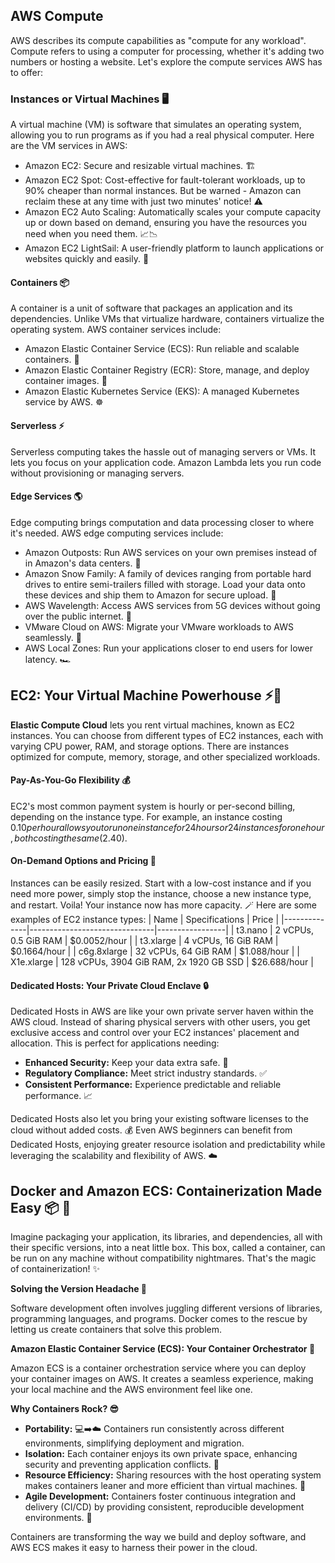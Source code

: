 ## AWS Compute

AWS describes its compute capabilities as "compute for any workload". Compute refers to using a computer for processing, whether it's adding two numbers or hosting a website. Let's explore the compute services AWS has to offer:
### Instances or Virtual Machines 🖥️
A virtual machine (VM) is software that simulates an operating system, allowing you to run programs as if you had a real physical computer. Here are the VM services in AWS:
* Amazon EC2: Secure and resizable virtual machines. 🏗️
* Amazon EC2 Spot: Cost-effective for fault-tolerant workloads, up to 90% cheaper than normal instances. But be warned - Amazon can reclaim these at any time with just two minutes' notice! ⚠️
* Amazon EC2 Auto Scaling: Automatically scales your compute capacity up or down based on demand, ensuring you have the resources you need when you need them. 📈📉
* Amazon EC2 LightSail: A user-friendly platform to launch applications or websites quickly and easily. 🚀
#### Containers 📦
A container is a unit of software that packages an application and its dependencies. Unlike VMs that virtualize hardware, containers virtualize the operating system. AWS container services include:
* Amazon Elastic Container Service (ECS): Run reliable and scalable containers. 🚢
* Amazon Elastic Container Registry (ECR): Store, manage, and deploy container images. 🐳
* Amazon Elastic Kubernetes Service (EKS): A managed Kubernetes service by AWS. ☸️
#### Serverless ⚡
Serverless computing takes the hassle out of managing servers or VMs. It lets you focus on your application code. Amazon Lambda lets you run code without provisioning or managing servers.
#### Edge Services 🌎
Edge computing brings computation and data processing closer to where it's needed. AWS edge computing services include:
* Amazon Outposts: Run AWS services on your own premises instead of in Amazon's data centers. 🏢
* Amazon Snow Family: A family of devices ranging from portable hard drives to entire semi-trailers filled with storage. Load your data onto these devices and ship them to Amazon for secure upload. 🚚
* AWS Wavelength: Access AWS services from 5G devices without going over the public internet. 📶
* VMware Cloud on AWS: Migrate your VMware workloads to AWS seamlessly. 🔄
* AWS Local Zones: Run your applications closer to end users for lower latency. 🏎️

## EC2: Your Virtual Machine Powerhouse ⚡️🚀
**Elastic Compute Cloud** lets you rent virtual machines, known as EC2 instances. You can choose from different types of EC2 instances, each with varying CPU power, RAM, and storage options. There are instances optimized for compute, memory, storage, and other specialized workloads.
#### Pay-As-You-Go Flexibility 💰
EC2's most common payment system is hourly or per-second billing, depending on the instance type. For example, an instance costing $0.10 per hour allows you to run one instance for 24 hours or 24 instances for one hour, both costing the same ($2.40).
#### On-Demand Options and Pricing 💸
Instances can be easily resized. Start with a low-cost instance and if you need more power, simply stop the instance, choose a new instance type, and restart. Voila! Your instance now has more capacity. 🪄
Here are some examples of EC2 instance types:
| Name         | Specifications                | Price           |
|--------------|-------------------------------|-----------------|
| t3.nano      | 2 vCPUs, 0.5 GiB RAM       | $0.0052/hour     |
| t3.xlarge    | 4 vCPUs, 16 GiB RAM        | $0.1664/hour    |
| c6g.8xlarge  | 32 vCPUs, 64 GiB RAM       | $1.088/hour     |
| X1e.xlarge   | 128 vCPUs, 3904 GiB RAM, 2x 1920 GB SSD | $26.688/hour   |
#### Dedicated Hosts: Your Private Cloud Enclave 🔒
Dedicated Hosts in AWS are like your own private server haven within the AWS cloud. Instead of sharing physical servers with other users, you get exclusive access and control over your EC2 instances' placement and allocation. This is perfect for applications needing:
* **Enhanced Security:** Keep your data extra safe. 🔐
* **Regulatory Compliance:**  Meet strict industry standards. ✅
* **Consistent Performance:**  Experience predictable and reliable performance. 📈

Dedicated Hosts also let you bring your existing software licenses to the cloud without added costs. 💰
Even AWS beginners can benefit from Dedicated Hosts, enjoying greater resource isolation and predictability while leveraging the scalability and flexibility of AWS. ☁️

## Docker and Amazon ECS: Containerization Made Easy 📦 🚀

Imagine packaging your application, its libraries, and dependencies, all with their specific versions, into a neat little box. This box, called a container, can be run on any machine without compatibility nightmares.  That's the magic of containerization! ✨

**Solving the Version Headache 🤕**

Software development often involves juggling different versions of libraries, programming languages, and programs. Docker comes to the rescue by letting us create containers that solve this problem. 

**Amazon Elastic Container Service (ECS): Your Container Orchestrator 🚢**

Amazon ECS is a container orchestration service where you can deploy your container images on AWS. It creates a seamless experience, making your local machine and the AWS environment feel like one. 

**Why Containers Rock? 😎**

* **Portability:** 💻➡️☁️ Containers run consistently across different environments, simplifying deployment and migration. 
* **Isolation:**  Each container enjoys its own private space, enhancing security and preventing application conflicts. 🔐
* **Resource Efficiency:**  Sharing resources with the host operating system makes containers leaner and more efficient than virtual machines. 💪
* **Agile Development:**  Containers foster continuous integration and delivery (CI/CD) by providing consistent, reproducible development environments. 🔁

Containers are transforming the way we build and deploy software, and AWS ECS makes it easy to harness their power in the cloud. 
